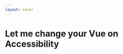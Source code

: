 ```yaml
---
layout: cover
---
```


# Let me change your Vue on Accessibility
<!--
Ask question: Who has heard about Accessibility? 
Who considers themselves to have a relatively good knowledge about the topic?
-->